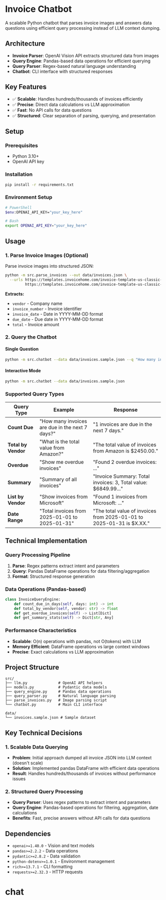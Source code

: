 # Invoice Chatbot

A scalable Python chatbot that parses invoice images and answers data questions using efficient query processing instead of LLM context dumping.

## Architecture

- **Invoice Parser**: OpenAI Vision API extracts structured data from images
- **Query Engine**: Pandas-based data operations for efficient querying  
- **Query Parser**: Regex-based natural language understanding
- **Chatbot**: CLI interface with structured responses

## Key Features

- ✅ **Scalable**: Handles hundreds/thousands of invoices efficiently
- ✅ **Precise**: Direct data calculations vs LLM approximation
- ✅ **Fast**: No API calls for data questions
- ✅ **Structured**: Clear separation of parsing, querying, and presentation

## Setup

### Prerequisites
- Python 3.10+
- OpenAI API key

### Installation
```bash
pip install -r requirements.txt
```

### Environment Setup
```bash
# PowerShell
$env:OPENAI_API_KEY="your_key_here"

# Bash
export OPENAI_API_KEY="your_key_here"
```

## Usage

### 1. Parse Invoice Images (Optional)

Parse invoice images into structured JSON:

```bash
python -m src.parse_invoices --out data/invoices.json \
  --urls https://templates.invoicehome.com/invoice-template-us-classic-blue-750px.png \
         https://templates.invoicehome.com/invoice-template-us-classic-green-750px.png
```

**Extracts:**
- `vendor` - Company name
- `invoice_number` - Invoice identifier  
- `invoice_date` - Date in YYYY-MM-DD format
- `due_date` - Due date in YYYY-MM-DD format
- `total` - Invoice amount

### 2. Query the Chatbot

#### Single Question
```bash
python -m src.chatbot --data data/invoices.sample.json --q "How many invoices are due in the next 7 days?"
```

#### Interactive Mode
```bash
python -m src.chatbot --data data/invoices.sample.json
```

### Supported Query Types

| Query Type | Example | Response |
|------------|---------|----------|
| **Count Due** | "How many invoices are due in the next 7 days?" | "1 invoices are due in the next 7 days." |
| **Total by Vendor** | "What is the total value from Amazon?" | "The total value of invoices from Amazon is $2450.00." |
| **Overdue** | "Show me overdue invoices" | "Found 2 overdue invoices: ..." |
| **Summary** | "Summary of all invoices" | "Invoice Summary: Total invoices: 3, Total value: $6849.99..." |
| **List by Vendor** | "Show invoices from Microsoft" | "Found 1 invoices from Microsoft: ..." |
| **Date Range** | "Total invoices from 2025-01-01 to 2025-01-31" | "The total value of invoices from 2025-01-01 to 2025-01-31 is $X.XX." |

## Technical Implementation

### Query Processing Pipeline
1. **Parse**: Regex patterns extract intent and parameters
2. **Query**: Pandas DataFrame operations for data filtering/aggregation  
3. **Format**: Structured response generation

### Data Operations (Pandas-based)
```python
class InvoiceQueryEngine:
    def count_due_in_days(self, days: int) -> int
    def total_by_vendor(self, vendor: str) -> float  
    def get_overdue_invoices(self) -> List[Dict]
    def get_summary_stats(self) -> Dict[str, Any]
```

### Performance Characteristics
- **Scalable**: O(n) operations with pandas, not O(tokens) with LLM
- **Memory Efficient**: DataFrame operations vs large context windows
- **Precise**: Exact calculations vs LLM approximation

## Project Structure

```
src/
├── llm.py              # OpenAI API helpers
├── models.py           # Pydantic data models  
├── query_engine.py     # Pandas data operations
├── query_parser.py     # Natural language parsing
├── parse_invoices.py   # Image parsing script
└── chatbot.py          # Main CLI interface

data/
└── invoices.sample.json # Sample dataset
```

## Key Technical Decisions

### 1. Scalable Data Querying
- **Problem**: Initial approach dumped all invoice JSON into LLM context (doesn't scale)
- **Solution**: Implemented pandas DataFrame with efficient data operations
- **Result**: Handles hundreds/thousands of invoices without performance issues

### 2. Structured Query Processing  
- **Query Parser**: Uses regex patterns to extract intent and parameters
- **Query Engine**: Pandas-based operations for filtering, aggregation, date calculations
- **Benefits**: Fast, precise answers without API calls for data questions

## Dependencies

- `openai>=1.40.0` - Vision and text models
- `pandas>=2.2.2` - Data operations
- `pydantic>=2.8.2` - Data validation
- `python-dotenv>=1.0.1` - Environment management
- `rich>=13.7.1` - CLI formatting
- `requests>=2.32.3` - HTTP requests
# chat
